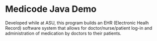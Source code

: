 # Medicode Java Demo
Developed while at ASU, this program builds an EHR (Electronic Healh Record) software system that allows for doctor/nurse/patient log-in and administration of medication by doctors to their patients.
